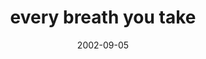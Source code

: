---
layout: base.njk
title : 'every breath you take' 
view_title : 'every breath you take' 
year : '2002' 
date : '2002-09-05' 
img_file : '/drawing/everybreathyoutake.png' 
html_file : 'everybreathyoutake' 
next_html : 'ontopofthehill.html' 
year_order : '153' 
permalink : "title/{{html_file}}.html"
---